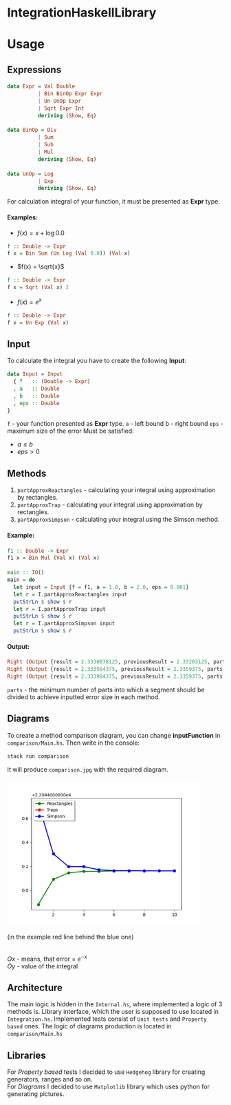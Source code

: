 # IntegrationHaskellLibrary

# Usage 

## Expressions

```Haskell
data Expr = Val Double
          | Bin BinOp Expr Expr
          | Un UnOp Expr
          | Sqrt Expr Int
          deriving (Show, Eq)

data BinOp = Div
          | Sum
          | Sub
          | Mul
          deriving (Show, Eq)

data UnOp = Log
          | Exp
          deriving (Show, Eq)

```

For calculation integral of your function, it must be presented as **Expr** type.

#### Examples:

- $f(x) = x + \log{0.0}$
 ```Haskell 
f :: Double -> Expr
f x = Bin Sum (Un Log (Val 0.0)) (Val x)
```

- $f(x) = \sqrt{x}$  
```Haskell
f :: Double -> Expr
f x = Sqrt (Val x) 2
```

-  $f(x) = e^x$ 
```Haskell
f :: Double -> Expr
f x = Un Exp (Val x)
```


## Input
To calculate the integral you have to create the following **Input**:
```Haskell
data Input = Input
  { f   :: (Double -> Expr)
  , a   :: Double
  , b   :: Double
  , eps :: Double
}
```
`f` - your function presented as **Expr** type.
`a` - left bound 
b - right bound
`eps` - maximum size of the error
Must be satisfied:
- $a \leq b$ 
- $eps > 0$

## Methods
1. `partApproxReactangles`  - calculating your integral using approximation by rectangles.
2.  `partApproxTrap` - calculating your integral using approximation by rectangles.
3.  `partApproxSimpson` - calculating your integral using the Simson method.
#### Example:
```Haskell
f1 :: Double -> Expr
f1 x = Bin Mul (Val x) (Val x)

main :: IO()
main = do
  let input = Input {f = f1, a = 1.0, b = 2.0, eps = 0.001}
  let r = I.partApproxReactangles input
  putStrLn $ show $ r
  let r = I.partApproxTrap input
  putStrLn $ show $ r
  let r = I.partApproxSimpson input
  putStrLn $ show $ r
```
#### Output:
```Haskell
Right (Output {result = 2.3330078125, previousResult = 2.33203125, parts = 16})
Right (Output {result = 2.333984375, previousResult = 2.3359375, parts = 16})
Right (Output {result = 2.333984375, previousResult = 2.3359375, parts = 16})
```
`parts` - the minimum number of parts into which a segment should be divided to achieve inputted error size in each method.
## Diagrams

To create a method comparison diagram, you can change **inputFunction** in `comparison/Main.hs`. Then write in the console:
```Bash
stack run comparison
```
It will produce `comparison.jpg` with the required diagram.
<br>
<br>
 <img src="https://github.com/Iandmee/IntegrationHaskellLibrary/blob/main/img/comparison1.png" alt="alt text" title="image Title" width="450"/>

(in the example red line behind the blue one)
<br>
<br>

$Ox$ - means, that error = $e^{-x}$
<br>
$Oy$ - value of the integral

## Architecture
The main logic is hidden in the `Internal.hs`, where implemented a logic of 3 methods is.
Library interface, which the user is supposed to use located in `Integration.hs`.
Implemented tests consist of  `Unit tests` and `Property based` ones.
The logic of diagrams production is located in `comparison/Main.hs` 

## Libraries

For *Property based* tests I decided to use `Hedgehog` library for creating generators, ranges and so on.  
For *Diagrams* I decided to use  `Matplotlib` library which uses python for generating pictures.
